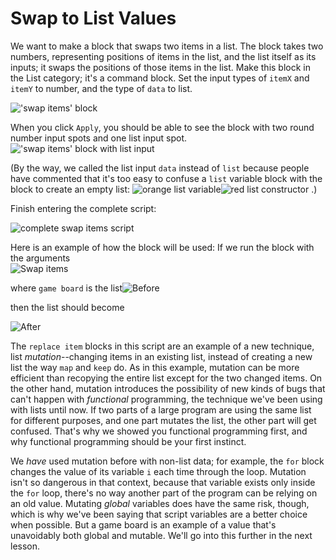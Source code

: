 # Swap to List Values

 We want to make a block that swaps two items in a list. The block takes two numbers, representing positions of items in the list, and the list itself as its inputs; it swaps the positions of those items in the list. Make this block in the List category; it's a command block. Set the input types of `itemX` and `itemY` to number, and the type of `data` to list.  
  
![&apos;swap items&apos; block](https://beautyjoy.github.io/bjc-r/img/list/swapproto.png)

When you click `Apply`, you should be able to see the block with two round number input spots and one list input spot.![&apos;swap items&apos; block with list input](https://beautyjoy.github.io/bjc-r/img/list/swap-rows-empty-block-list-input-BYOB.gif)

\(By the way, we called the list input `data` instead of `list` because people have commented that it's too easy to confuse a `list` variable block with the block to create an empty list: ![orange list variable](https://beautyjoy.github.io/bjc-r/img/list/orangelist.png)![red list constructor](https://beautyjoy.github.io/bjc-r/img/list/redlist.png) .\)  


Finish entering the complete script:

![complete swap items script](https://beautyjoy.github.io/bjc-r/img/list/swapitems.png)

Here is an example of how the block will be used: If we run the block with the arguments  
![Swap items](https://beautyjoy.github.io/bjc-r/img/list/swapexample.png)

where `game board` is the list![Before](https://beautyjoy.github.io/bjc-r/img/list/gameboard.png)

then the list should become

![After](https://beautyjoy.github.io/bjc-r/img/list/gameboard-after.png)

The `replace item` blocks in this script are an example of a new technique, list _mutation_--changing items in an existing list, instead of creating a new list the way `map` and `keep` do. As in this example, mutation can be more efficient than recopying the entire list except for the two changed items. On the other hand, mutation introduces the possibility of new kinds of bugs that can't happen with _functional_ programming, the technique we've been using with lists until now. If two parts of a large program are using the same list for different purposes, and one part mutates the list, the other part will get confused. That's why we showed you functional programming first, and why functional programming should be your first instinct.

We _have_ used mutation before with non-list data; for example, the `for` block changes the value of its variable `i` each time through the loop. Mutation isn't so dangerous in that context, because that variable exists only inside the `for` loop, there's no way another part of the program can be relying on an old value. Mutating _global_ variables does have the same risk, though, which is why we've been saying that script variables are a better choice when possible. But a game board is an example of a value that's unavoidably both global and mutable. We'll go into this further in the next lesson.

